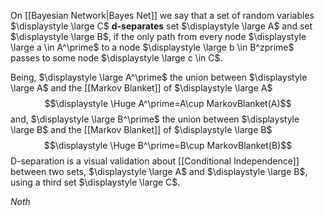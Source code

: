 On [[Bayesian Network|Bayes Net]] we say that a set of random variables $\displaystyle \large C$ **d-separates** set $\displaystyle \large A$ and set $\displaystyle \large B$, if the only path from every node $\displaystyle \large a \in A^\prime$ to a node $\displaystyle \large b \in B^zprime$ passes to some node $\displaystyle \large c \in C$.

Being, $\displaystyle \large A^\prime$ the union between $\displaystyle \large A$ and the [[Markov Blanket]] of $\displaystyle \large A$
$$\displaystyle \Huge A^\prime=A\cup MarkovBlanket(A)$$
and, $\displaystyle \large B^\prime$ the union between $\displaystyle \large B$ and the [[Markov Blanket]] of $\displaystyle \large B$
$$\displaystyle \Huge B^\prime=B\cup MarkovBlanket(B)$$
D-separation is a visual validation about [[Conditional Independence]] between two sets, $\displaystyle \large A$ and $\displaystyle \large B$, using a third set $\displaystyle \large C$.

*Noth*